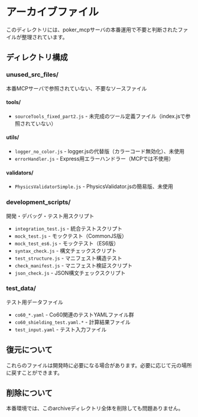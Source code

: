 # アーカイブファイル

このディレクトリには、poker_mcpサーバの本番運用で不要と判断されたファイルが整理されています。

## ディレクトリ構成

### unused_src_files/
本番MCPサーバで参照されていない、不要なソースファイル

#### tools/
- `sourceTools_fixed_part2.js` - 未完成のツール定義ファイル（index.jsで参照されていない）

#### utils/
- `logger_no_color.js` - logger.jsの代替版（カラーコード無効化）、未使用
- `errorHandler.js` - Express用エラーハンドラー（MCPでは不使用）

#### validators/
- `PhysicsValidatorSimple.js` - PhysicsValidator.jsの簡易版、未使用

### development_scripts/
開発・デバッグ・テスト用スクリプト

- `integration_test.js` - 統合テストスクリプト
- `mock_test.js` - モックテスト（CommonJS版）
- `mock_test_es6.js` - モックテスト（ES6版）
- `syntax_check.js` - 構文チェックスクリプト
- `test_structure.js` - マニフェスト構造テスト
- `check_manifest.js` - マニフェスト検証スクリプト
- `json_check.js` - JSON構文チェックスクリプト

### test_data/
テスト用データファイル

- `co60_*.yaml` - Co60関連のテストYAMLファイル群
- `co60_shielding_test.yaml.*` - 計算結果ファイル
- `test_input.yaml` - テスト入力ファイル

## 復元について

これらのファイルは開発時に必要になる場合があります。必要に応じて元の場所に戻すことができます。

## 削除について

本番環境では、このarchiveディレクトリ全体を削除しても問題ありません。
